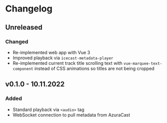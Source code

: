 # Changelog

## Unreleased

### Changed

- Re-implemented web app with Vue 3
- Improved playback via `icecast-metadata-player`
- Re-implemented current track title scrolling text with `vue-marquee-text-component` instead of CSS animations so titles are not being cropped

## v0.1.0 - 10.11.2022

### Added

- Standard playback via `<audio>` tag
- WebSocket connection to pull metadata from AzuraCast